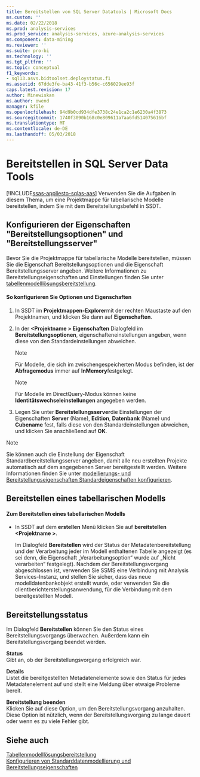 ```yaml
---
title: Bereitstellen von SQL Server Datatools | Microsoft Docs
ms.custom: ''
ms.date: 02/22/2018
ms.prod: analysis-services
ms.prod_service: analysis-services, azure-analysis-services
ms.component: data-mining
ms.reviewer: ''
ms.suite: pro-bi
ms.technology: ''
ms.tgt_pltfrm: ''
ms.topic: conceptual
f1_keywords:
- sql13.asvs.bidtoolset.deploystatus.f1
ms.assetid: 67dde3fe-ba43-41f3-b56c-c656029ee93f
caps.latest.revision: 17
author: Minewiskan
ms.author: owend
manager: kfile
ms.openlocfilehash: 94d9b0cd934dfe3738c24e1ca2c1e6230a4f3873
ms.sourcegitcommit: 1740f3090b168c0e809611a7aa6fd514075616bf
ms.translationtype: MT
ms.contentlocale: de-DE
ms.lasthandoff: 05/03/2018
---
```

# <a name="deploy-from-sql-server-data-tools"></a>Bereitstellen in SQL Server Data Tools
[!INCLUDE[ssas-appliesto-sqlas-aas](../../includes/ssas-appliesto-sqlas-aas.md)]
  Verwenden Sie die Aufgaben in diesem Thema, um eine Projektmappe für tabellarische Modelle bereitstellen, indem Sie mit dem Bereitstellungsbefehl in SSDT.  
  
##  <a name="bkmk_deploy"></a> Konfigurieren der Eigenschaften "Bereitstellungsoptionen" und "Bereitstellungsserver"  
 Bevor Sie die Projektmappe für tabellarische Modelle bereitstellen, müssen Sie die Eigenschaft Bereitstellungsoptionen und die Eigenschaft Bereitstellungsserver angeben. Weitere Informationen zu Bereitstellungseigenschaften und Einstellungen finden Sie unter [tabellenmodelllösungsbereitstellung](../../analysis-services/tabular-models/tabular-model-solution-deployment-ssas-tabular.md).  
  
#### <a name="to-configure-options-and-properties"></a>So konfigurieren Sie Optionen und Eigenschaften  
  
1.  In SSDT im **Projektmappen-Explorer**mit der rechten Maustaste auf den Projektnamen, und klicken Sie dann auf **Eigenschaften**.  
  
2.  In der  **\<Projektname > Eigenschaften** Dialogfeld im **Bereitstellungsoptionen**, eigenschafteneinstellungen angeben, wenn diese von den Standardeinstellungen abweichen.  
  
    > [!NOTE]  
    >  Für Modelle, die sich im zwischengespeicherten Modus befinden, ist der **Abfragemodus** immer auf **InMemory**festgelegt.  
  
    > [!NOTE]  
    >  Für Modelle im DirectQuery-Modus können keine **Identitätswechseleinstellungen** angegeben werden.  
  
3.  Legen Sie unter **Bereitstellungsserver**die Einstellungen der Eigenschaften **Server** (Name), **Edition**, **Datenbank** (Name) und **Cubename** fest, falls diese von den Standardeinstellungen abweichen, und klicken Sie anschließend auf **OK**.  
  
> [!NOTE]  
>  Sie können auch die Einstellung der Eigenschaft Standardbereitstellungsserver angeben, damit alle neu erstellten Projekte automatisch auf dem angegebenen Server bereitgestellt werden. Weitere Informationen finden Sie unter [modellierungs- und Bereitstellungseigenschaften Standardeigenschaften konfigurieren](../../analysis-services/tabular-models/configure-default-data-modeling-and-deployment-properties-ssas-tabular.md).  
  
##  <a name="bkmk_deploy_proc"></a> Bereitstellen eines tabellarischen Modells  
  
#### <a name="to-deploy-a-tabular-model"></a>Zum Bereitstellen eines tabellarischen Modells
  
-   In SSDT auf dem **erstellen** Menü klicken Sie auf **bereitstellen \<Projektname >**.  
  
     Im Dialogfeld **Bereitstellen** wird der Status der Metadatenbereitstellung und der Verarbeitung jeder im Modell enthaltenen Tabelle angezeigt (es sei denn, die Eigenschaft „Verarbeitungsoption“ wurde auf „Nicht verarbeiten“ festgelegt). Nachdem der Bereitstellungsvorgang abgeschlossen ist, verwenden Sie SSMS eine Verbindung mit Analysis Services-Instanz, und stellen Sie sicher, dass das neue modelldatenbankobjekt erstellt wurde, oder verwenden Sie die clientberichterstellungsanwendung, für die Verbindung mit dem bereitgestellten Modell.  
  
##  <a name="bkmk_deploy_status"></a> Bereitstellungsstatus  
 Im Dialogfeld **Bereitstellen** können Sie den Status eines Bereitstellungsvorgangs überwachen. Außerdem kann ein Bereitstellungsvorgang beendet werden.  
  
 **Status**  
 Gibt an, ob der Bereitstellungsvorgang erfolgreich war.  
  
 **Details**  
 Listet die bereitgestellten Metadatenelemente sowie den Status für jedes Metadatenelement auf und stellt eine Meldung über etwaige Probleme bereit.  
  
 **Bereitstellung beenden**  
 Klicken Sie auf diese Option, um den Bereitstellungsvorgang anzuhalten. Diese Option ist nützlich, wenn der Bereitstellungsvorgang zu lange dauert oder wenn es zu viele Fehler gibt.  
  
## <a name="see-also"></a>Siehe auch  
 [Tabellenmodelllösungsbereitstellung](../../analysis-services/tabular-models/tabular-model-solution-deployment-ssas-tabular.md)   
 [Konfigurieren von Standarddatenmodellierung und Bereitstellungseigenschaften](../../analysis-services/tabular-models/configure-default-data-modeling-and-deployment-properties-ssas-tabular.md)  
  
  
